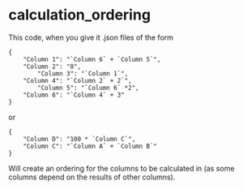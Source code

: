 # calculation_ordering

This code, when you give it .json files of the form

	{
		"Column 1": "`Column 6` + `Column 5`",
		"Column 2": "8",
	    	"Column 3": "`Column 1`",
		"Column 4": "`Column 2` + 2`",
	    	"Column 5": "`Column 6` *2",
		"Column 6": "`Column 4` + 3"
	}

or 

	{
		"Column D": "100 * `Column C`",
		"Column C": "`Column A` + `Column B`"
	}

Will create an ordering for the columns to be calculated in (as some columns depend on the results of other columns).
